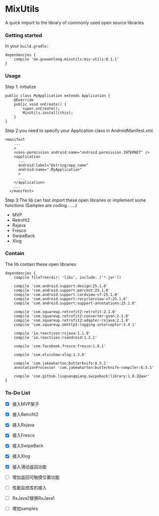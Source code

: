 # MixUtils
A quick import to the library of commonly used open source libraries

### Getting started

In your ```build.gradle:```

```
dependencies {
    compile 'me.guowenlong.mixutils:mix-utils:0.1.1'
}
```
### Usage
Step 1: initialize
```
public class MyApplication extends Application {
	@Override
	public void onCreate() {
		super.onCreate();
		MixUtils.install(this);
	}
}
```
Step 2:you need to specify your Application class in AndroidManifest.xml.

```
<manifest
    ...
    >
    <uses-permission android:name="android.permission.INTERNET" />
    <application
      ...
      android:label="@string/app_name"
      android:name=".MyApplication"
      >
      ...
    </application>
    ...
  </manifest>
```
Step 3:The lib can fast import these open libraries or implement some functions (Samples are coding.......)
- MVP
- Retrofit2
- Rxjava
- Fresco
- SwipeBack
- Xlog

### Contain
The lib contain these open libraries
```
dependencies {
    compile fileTree(dir: 'libs', include: ['*.jar'])

    compile 'com.android.support:design:25.1.0'
    compile 'com.android.support:percent:25.1.0'
    compile 'com.android.support:cardview-v7:25.1.0'
    compile 'com.android.support:recyclerview-v7:25.1.0'
    compile 'com.android.support:support-annotations:25.1.0'

    compile 'com.squareup.retrofit2:retrofit:2.1.0'
    compile 'com.squareup.retrofit2:converter-gson:2.1.0'
    compile 'com.squareup.retrofit2:adapter-rxjava:2.1.0'
    compile 'com.squareup.okhttp3:logging-interceptor:3.4.1'

    compile 'io.reactivex:rxjava:1.1.9'
    compile 'io.reactivex:rxandroid:1.2.1'

    compile 'com.facebook.fresco:fresco:1.0.1'

    compile 'com.elvishew:xlog:1.3.0'

    compile 'com.jakewharton:butterknife:8.5.1'
    annotationProcessor 'com.jakewharton:butterknife-compiler:8.5.1'

    compile 'com.github.liuguangqiang.swipeback:library:1.0.2@aar'
}
```
### To-Do List
- [x] 接入MVP架子
- [x] 接入Retrofit2
- [x] 接入Rxjava
- [x] 接入Fresco
- [x] 接入SwipeBack
- [x] 接入Xlog
- [x] 接入滑动返回功能
- [ ] 增加返回可触摸位置功能
- [ ] 性能监控库的接入
- [ ] RxJava2替换RxJava1
- [ ] 增加samples



